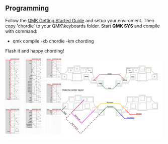 ## **Programming**

Follow the [QMK Getting Started Guide](https://docs.qmk.fm/#/newbs_getting_started) and setup your enviroment. Then copy 'chordie' to your QMK\keyboards folder. 
Start **QMK SYS** and compile with command:
*   qmk compile -kb chordie -km chording

Flash it and happy chording!

![Layout&Chord Cheatsheet](/img/keymap1.png)